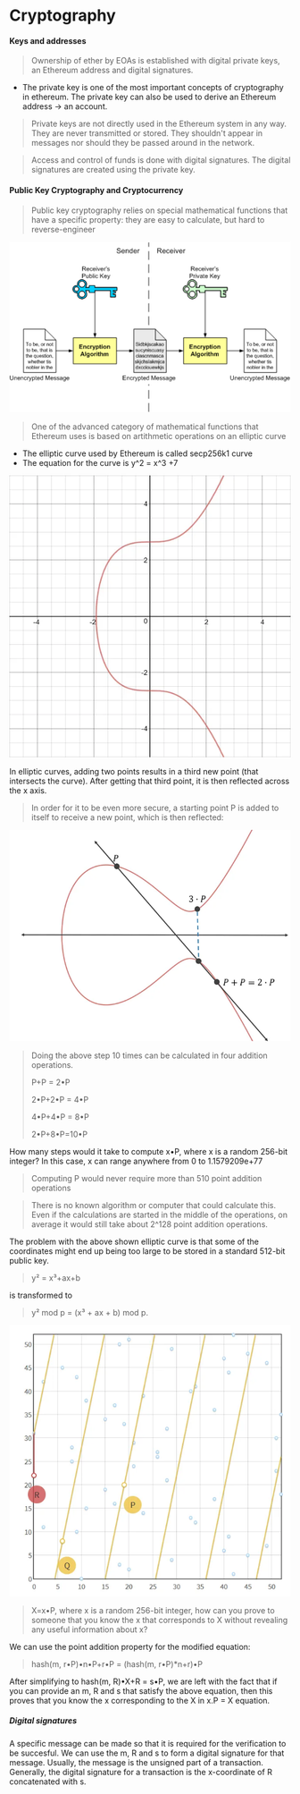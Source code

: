 # Cryptography

<h4> Keys and addresses</h4>

> Ownership of ether by EOAs is established with digital private keys, an Ethereum address and digital signatures. 

- The private key is one of the most important concepts of cryptography in ethereum. The private key can also be used to derive an Ethereum address -> an account.

> Private keys are not directly used in the Ethereum system in any way. They are never transmitted or stored. They shouldn't appear in messages nor should they be passed around in the network.

> Access and control of funds is done with digital signatures. The digital signatures are created using the private key.

<h4> Public Key Cryptography and Cryptocurrency</h4>

> Public key cryptography relies on special mathematical functions that have a specific property: they are easy to calculate, but hard to reverse-engineer

![1678313125545](image/Chapter4-Cryptography/1678313125545.png)

> One of the advanced category of mathematical functions that Ethereum uses is based on artithmetic operations on an elliptic curve

- The elliptic curve used by Ethereum is called secp256k1 curve
- The equation for the curve is y^2 = x^3 +7

![1678313579099](image/Chapter4-Cryptography/1678313579099.png)

In elliptic curves, adding two points results in a third new point (that intersects the curve). After getting that third point, it is then reflected across the x axis. 

> In order for it to be even more secure, a starting point P is added to itself to receive a new point, which is then reflected:

![1678313834824](image/Chapter4-Cryptography/1678313834824.png)

> Doing the above step 10 times can be calculated in four addition operations.
>
> P+P = 2•P
>
> 2•P+2•P = 4•P
>
> 4•P+4•P = 8•P
>
> 2•P+8•P=10•P

How many steps would it take to compute x•P, where x is a random 256-bit integer? In this case, x can range anywhere from 0 to 1.1579209e+77

> Computing P would never require more than 510 point addition operations

> There is no known algorithm or computer that could calculate this. Even if the calculations are started in the middle of the operations, on average it would still take about 2^128 point addition operations.

The problem with the above shown elliptic curve is that some of the coordinates might end up being too large to be stored in a standard 512-bit public key.

> y² = x³+ax+b

is transformed to

> y² mod p = (x³ + ax + b) mod p.

![1678314409601](image/Chapter4-Cryptography/1678314409601.png)

> X=x•P, where x is a random 256-bit integer, how can you prove to someone that you know the x that corresponds to X without revealing any useful information about x?

We can use the point addition property for the modified equation: 

> hash(m, r•P)•n•P+r•P = (hash(m, r•P)*n+r)•P

After simplifying to hash(m, R)•X+R = s•P, we are left with the fact that if you can provide an m, R and s that satisfy the above equation, then this proves that you know the x corresponding to the X in x.P = X equation.

<h5> Digital signatures </h5>

A specific message can be made so that it is required for the verification to be succesful. We can use the m, R and s to form a digital signature for that message. Usually, the message is the unsigned part of a transaction. Generally, the digital signature for a transaction is the x-coordinate of R concatenated with s.
